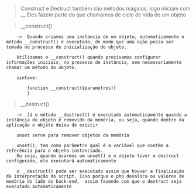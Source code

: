  > Construct e Destruct também são métodos mágicos, logo iniciam com __
 > Eles fazem parte do que chamamos de ciclo de vida de um objeto

 >    __construct()

        ->  Quando criamos uma instancia de um objeto, automaticamente o método __construct() é executado, de modo que uma ação possa ser tomada no processo de inicialização do objeto.

        Utilizamos o __construct() quando precisamos configurar informações iniciais, no processo de instância, sem necessariamente chamar um método do objeto.

        sintaxe:

            function __construct($parametros){
            }

 >   __destruct()

        ->  Já o método __destruct() é executado automaticamente quando a instância do objeto é removido da memória, ou seja, quando dentro da aplicação o objeto deixa de existir

        unset serve para remover objetos da memória

        unset(), tem como parâmetro qual é a variável que contém a referência para o objeto instanciado.
        Ou seja, quando usarmos um unset() e o objeto tiver o destruct configurado, ele executará automaticamente

        o __destruct() pode ser executado assim que houver a finalização da interpretação do script. Isso porque o php desaloca os valores de memória do lado do back-end,  assim fazendo com que o destruct seja executado automaticamente
